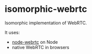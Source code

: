 # isomorphic-webrtc

Isomorphic implementation of WebRTC.

It uses:

- [node-webrtc](https://github.com/node-webrtc/node-webrtc) on Node
- native WebRTC in browsers
